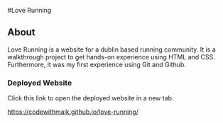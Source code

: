 #Love Running

## About

Love Running is a website for a dublin based running community. It is a walkthrough project to get hands-on experience using HTML and CSS. Furthermore, it was my first experience using Git and Github. 

### Deployed Website

Click this link to open the deployed website in a new tab.

https://codewithmaik.github.io/love-running/

